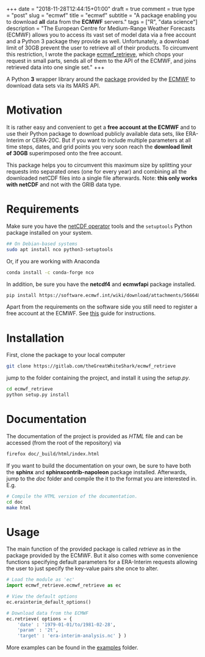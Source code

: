 +++
date = "2018-11-28T12:44:15+01:00"
draft = true
comment = true
type = "post"
slug = "ecmwf"
title = "ecmwf"
subtitle = "A package enabling you to download **all** data from the **ECMWF** servers."
tags = ["R", "data science"]
description = "The European Centre for Medium-Range Weather Forecasts (ECMWF) allows you to access its vast set of model data via a free account and a Python 3 package they provide as well. Unfortunately, a download limit of 30GB prevent the user to retrieve all of their products. To circumvent this restriction, I wrote the package [ecmwf_retrieve](https://gitlab.com/theGreatWhiteShark/ecmwf_retrieve), which chops your request in small parts, sends all of them to the API of the ECMWF, and joins retrieved data into one single set."
+++



A Python **3** wrapper library around the
[package](https://software.ecmwf.int/wiki/display/WEBAPI/Access+ECMWF+Public+Datasets)
provided by the [ECMWF](https://software.ecmwf.int/wiki/) to download
data sets via its MARS API.

# Motivation

It is rather easy and convenient to get a **free account at the
ECMWF** and to use their Python package to download publicly 
available data sets, like ERA-Interim or CERA-20C. But if you want to
include multiple parameters at all time steps, dates, and grid
points you very soon reach the **download limit of 30GB** superimposed
onto the free account. 

This package helps you to circumvent this maximum size by splitting
your requests into separated ones (one for every year) and combining
all the downloaded netCDF files into a single file afterwards. Note:
**this only works with netCDF** and not with the GRIB data type.

# Requirements

Make sure you have the [netCDF
operator](http://nco.sourceforge.net/) tools and the `setuptools`
Python package installed on your system.

``` bash
## On Debian-based systems
sudo apt install nco python3-setuptools
```
Or, if you are working with Anaconda

``` bash
conda install -c conda-forge nco
```

In addition, be sure you have the **netcdf4** and **ecmwfapi** package
installed.

``` bash
pip install https://software.ecmwf.int/wiki/download/attachments/56664858/ecmwf-api-client-python.tgz
```

Apart from the requirements on the software side you still need to
register a free account at the ECMWF. See
[this](https://software.ecmwf.int/wiki/display/WEBAPI/Access+ECMWF+Public+Datasets)
guide for instructions.

# Installation

First, clone the package to your local computer

``` bash
git clone https://gitlab.com/theGreatWhiteShark/ecmwf_retrieve
```

jump to the folder containing the project, and install it using the
*setup.py*.

``` bash
cd ecmwf_retrieve
python setup.py install
```

# Documentation

The documentation of the project is provided as *HTML* file and can be
accessed (from the root of the repository) via

``` bash
firefox doc/_build/html/index.html
```

If you want to build the documentation on your own, be sure to have
both the **sphinx** and **sphinxcontrib-napoleon** package
installed. Afterwards, jump to the *doc* folder and compile the it to
the format you are interested in. E.g.

``` bash
# Compile the HTML version of the documentation.
cd doc
make html
```

# Usage

The main function of the provided package is called *retrieve* as in
the package provided by the ECMWF. But it also comes with some
convenience functions specifying default parameters for a ERA-Interim
requests allowing the user to just specify the key-value pairs she
once to alter.

``` python
# Load the module as 'ec'
import ecmwf_retrieve.ecmwf_retrieve as ec

# View the default options
ec.erainterim_default_options()

# Download data from the ECMWF
ec.retrieve( options = { 
	'date' : '1979-01-01/to/1981-02-28',
	'param' : '2t', 
	'target' : 'era-interim-analysis.nc' } )
```

More examples can be found in the [examples](examples/) folder.
